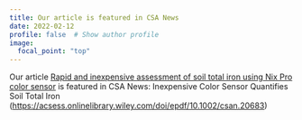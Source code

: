 ```yaml
---
title: Our article is featured in CSA News
date: 2022-02-12
profile: false  # Show author profile
image:
  focal_point: "top"
---
```


Our article [Rapid and inexpensive assessment of soil total iron using Nix Pro color sensor](https://acsess.onlinelibrary.wiley.com/doi/full/10.1002/ael2.20050) is featured in CSA News: Inexpensive Color Sensor Quantifies Soil Total Iron (https://acsess.onlinelibrary.wiley.com/doi/epdf/10.1002/csan.20683) 
